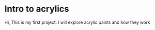 # Intro to acrylics

Hi, This is my first project.
I will explore acrylic paints and how they work


